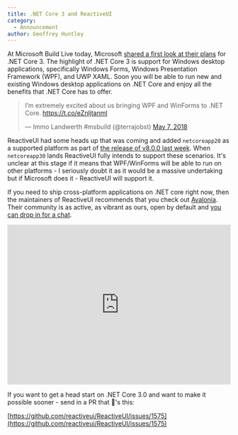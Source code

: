 ```yaml
---
title: .NET Core 3 and ReactiveUI
category: 
  - Announcement
author: Geoffrey Huntley
---
```


At Microsoft Build Live today, Microsoft [shared a first look at their plans](
https://blogs.msdn.microsoft.com/dotnet/2018/05/07/net-core-3-and-support-for-windows-desktop-applications/
) for .NET Core 3. The highlight of .NET Core 3 is support for Windows desktop applications, specifically Windows Forms, Windows Presentation Framework (WPF), and UWP XAML. Soon you will be able to run new and existing Windows desktop applications on .NET Core and enjoy all the benefits that .NET Core has to offer.

<blockquote class="twitter-tweet" data-lang="en"><p lang="en" dir="ltr">I’m extremely excited about us bringing WPF and WinForms to .NET Core. <a href="https://t.co/eZnljtanml">https://t.co/eZnljtanml</a></p>&mdash; Immo Landwerth #msbuild (@terrajobst) <a href="https://twitter.com/terrajobst/status/993601917795221504?ref_src=twsrc%5Etfw">May 7, 2018</a></blockquote>
<script async src="https://platform.twitter.com/widgets.js" charset="utf-8"></script>

ReactiveUI had some heads up that was coming and added `netcoreapp20` as a supported platform as part of [the release of v8.0.0 last week](https://reactiveui.net/blog/2018/05/reactiveui-v8.0.0-released). When `netcoreapp30` lands ReactiveUI fully intends to support these scenarios. It's unclear at this stage if it means that WPF/WinForms will be able to run on other platforms - I seriously doubt it as it would be a massive undertaking but if Microsoft does it - ReactiveUI will support it. 

If you need to ship cross-platform applications on .NET core right now, then the maintainers of ReactiveUI recommends that you check out [Avalonia](https://github.com/AvaloniaUI/Avalonia). Their community is as active, as vibrant as ours, open by default and [you can drop in for a chat](https://gitter.im/AvaloniaUI/Avalonia).

<iframe width="100%" height="360" src="https://www.youtube.com/embed/wHcB3sGLVYg" frameborder="0" allow="autoplay; encrypted-media" allowfullscreen></iframe>

If you want to get a head start on .NET Core 3.0 and want to make it possible sooner - send in a PR that 🚢's this:

[https://github.com/reactiveui/ReactiveUI/issues/1575](https://github.com/reactiveui/ReactiveUI/issues/1575)
